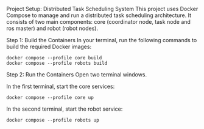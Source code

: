 Project Setup: Distributed Task Scheduling System
This project uses Docker Compose to manage and run a distributed task scheduling architecture. It consists of two main components: core (coordinator node, task node and ros master) and robot (robot nodes).

Step 1: Build the Containers
In your terminal, run the following commands to build the required Docker images:

```docker
docker compose --profile core build
docker compose --profile robots build
```

Step 2: Run the Containers
Open two terminal windows.

In the first terminal, start the core services:

```docker
docker compose --profile core up
````

In the second terminal, start the robot service:

```docker
docker compose --profile robots up
````